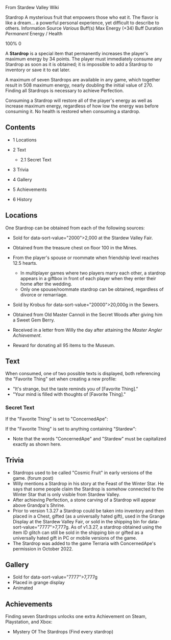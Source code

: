 From Stardew Valley Wiki

Stardrop A mysterious fruit that empowers those who eat it. The flavor is like a dream... a powerful personal experience, yet difficult to describe to others. Information Source *Various* Buff(s) Max Energy (+34) Buff Duration *Permanent* Energy / Health

100% 0

A **Stardrop** is a special item that permanently increases the player's maximum energy by 34 points. The player must immediately consume any Stardrop as soon as it is obtained; it is impossible to add a Stardrop to inventory or save it to eat later.

A maximum of seven Stardrops are available in any game, which together result in 508 maximum energy, nearly doubling the initial value of 270. Finding all Stardrops is necessary to achieve Perfection.

Consuming a Stardrop will restore all of the player's energy as well as increase maximum energy, regardless of how low the energy was before consuming it. No health is restored when consuming a stardrop.

## Contents

- 1 Locations
- 2 Text
  
  - 2.1 Secret Text
- 3 Trivia
- 4 Gallery
- 5 Achievements
- 6 History

## Locations

One Stardrop can be obtained from each of the following sources:

- Sold for data-sort-value="2000"&gt;2,000 at the Stardew Valley Fair.
- Obtained from the treasure chest on floor 100 in the Mines.
- From the player's spouse or roommate when friendship level reaches 12.5 hearts.
  
  - In multiplayer games where two players marry each other, a stardrop appears in a giftbox in front of each player when they enter their home after the wedding.
  - Only one spouse/roommate stardrop can be obtained, regardless of divorce or remarriage.
- Sold by Krobus for data-sort-value="20000"&gt;20,000g in the Sewers.
- Obtained from Old Master Cannoli in the Secret Woods after giving him a Sweet Gem Berry.
- Received in a letter from Willy the day after attaining the *Master Angler Achievement*.
- Reward for donating all 95 items to the Museum.

## Text

When consumed, one of two possible texts is displayed, both referencing the "Favorite Thing" set when creating a new profile:

- "It's strange, but the taste reminds you of \[Favorite Thing]."
- "Your mind is filled with thoughts of \[Favorite Thing]."

### Secret Text

If the "Favorite Thing" is set to "ConcernedApe":

If the "Favorite Thing" is set to anything containing "Stardew":

- Note that the words "ConcernedApe" and "Stardew" must be capitalized exactly as shown here.

## Trivia

- Stardrops used to be called "Cosmic Fruit" in early versions of the game. (forum post)
- Willy mentions a Stardrop in his story at the Feast of the Winter Star. He says that some people claim the Stardrop is somehow connected to the Winter Star that is only visible from Stardew Valley.
- After achieving Perfection, a stone carving of a Stardrop will appear above Grandpa's Shrine.
- Prior to version 1.3.27 a Stardrop could be taken into inventory and then placed in a Chest, gifted (as a universally hated gift), used in the Grange Display at the Stardew Valley Fair, or sold in the shipping bin for data-sort-value="7777"&gt;7,777g. As of v1.3.27, a stardrop obtained using the item ID glitch can still be sold in the shipping bin or gifted as a universally hated gift in PC or mobile versions of the game.
- The Stardrop was added to the game Terraria with ConcernedApe's permission in October 2022.

## Gallery

- Sold for data-sort-value="7777"&gt;7,777g
- Placed in grange display
- Animated

## Achievements

Finding seven Stardrops unlocks one extra Achievement on Steam, Playstation, and Xbox:

- Mystery Of The Stardrops (Find every stardrop)